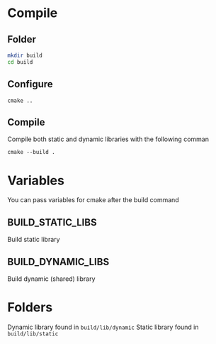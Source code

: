 # Compile 

## Folder

```bash
mkdir build
cd build
```

## Configure

`cmake ..`

## Compile

Compile both static and dynamic libraries with the following comman 

`cmake --build .`

# Variables

You can pass variables for cmake after the build command 

## BUILD_STATIC_LIBS

Build static library

## BUILD_DYNAMIC_LIBS

Build dynamic (shared) library

# Folders
Dynamic library found in `build/lib/dynamic`
Static library found in `build/lib/static`
